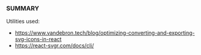 ### SUMMARY

Utilities used:

- https://www.vandebron.tech/blog/optimizing-converting-and-exporting-svg-icons-in-react
- https://react-svgr.com/docs/cli/
